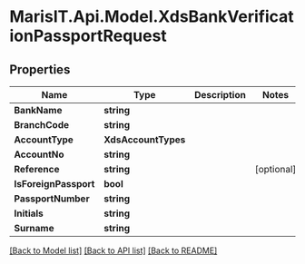 
# MarisIT.Api.Model.XdsBankVerificationPassportRequest

## Properties

Name | Type | Description | Notes
------------ | ------------- | ------------- | -------------
**BankName** | **string** |  | 
**BranchCode** | **string** |  | 
**AccountType** | **XdsAccountTypes** |  | 
**AccountNo** | **string** |  | 
**Reference** | **string** |  | [optional] 
**IsForeignPassport** | **bool** |  | 
**PassportNumber** | **string** |  | 
**Initials** | **string** |  | 
**Surname** | **string** |  | 

[[Back to Model list]](../README.md#documentation-for-models)
[[Back to API list]](../README.md#documentation-for-api-endpoints)
[[Back to README]](../README.md)

